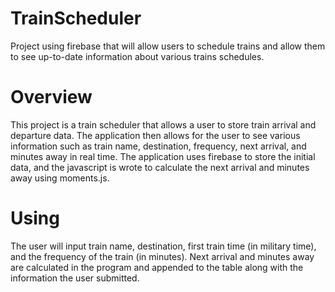 # TrainScheduler

Project using firebase that will allow users to schedule trains and allow them to see up-to-date information about various trains schedules.

# Overview

This project is a train scheduler that allows a user to store train arrival and departure data. The application then allows for the user to see various information such as train name, destination, frequency, next arrival, and minutes away in real time. The application uses firebase to store the initial data, and the javascript is wrote to calculate the next arrival and minutes away using moments.js.

# Using

The user will input train name, destination, first train time (in military time), and the frequency of the train (in minutes). Next arrival and minutes away are calculated in the program and appended to the table along with the information the user submitted.
